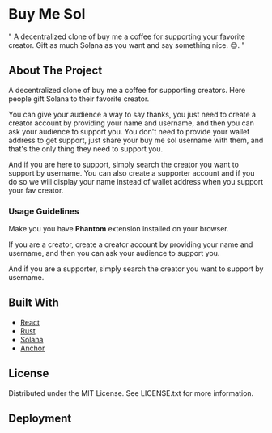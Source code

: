 # Buy Me Sol

" A decentralized clone of buy me a coffee for supporting your favorite creator. Gift as much Solana as you want and say something nice. 😊. "

## About The Project

A decentralized clone of buy me a coffee for supporting creators. Here people gift Solana to their favorite creator.

You can give your audience a way to say thanks, you just need to create a creator account by providing your name and username, and then you can ask your audience to support you.
You don't need to provide your wallet address to get support, just share your buy me sol username with them, and that's the only thing they need to support you.

And if you are here to support, simply search the creator you want to support by username.
You can also create a supporter account and if you do so we will display your name instead of wallet address when you support your fav creator.

### Usage Guidelines
Make you you have **Phantom** extension installed on your browser.

If you are a creator, create a creator account by providing your name and username, and then you can ask your audience to support you.

And if you are a supporter, simply search the creator you want to support by username.

## Built With
* [React](https://reactjs.org/)
* [Rust](https://www.rust-lang.org/)
* [Solana](https://docs.solana.com/)
* [Anchor](https://project-serum.github.io/anchor/getting-started/introduction.html)

## License
Distributed under the MIT License. See LICENSE.txt for more information.

## Deployment
